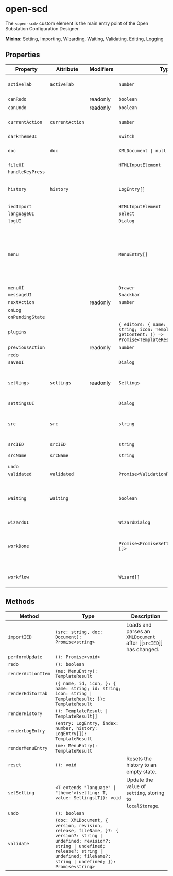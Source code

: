 # open-scd

The `<open-scd>` custom element is the main entry point of the
Open Substation Configuration Designer.

**Mixins:** Setting, Importing, Wizarding, Waiting, Validating, Editing, Logging

## Properties

| Property         | Attribute       | Modifiers | Type                                             | Default                                          | Description                                      |
|------------------|-----------------|-----------|--------------------------------------------------|--------------------------------------------------|--------------------------------------------------|
| `activeTab`      | `activeTab`     |           | `number`                                         | 0                                                | The currently active editor tab.                 |
| `canRedo`        |                 | readonly  | `boolean`                                        |                                                  |                                                  |
| `canUndo`        |                 | readonly  | `boolean`                                        |                                                  |                                                  |
| `currentAction`  | `currentAction` |           | `number`                                         | -1                                               | Index of the last [[`EditorAction`]] applied.    |
| `darkThemeUI`    |                 |           | `Switch`                                         |                                                  |                                                  |
| `doc`            | `doc`           |           | `XMLDocument \| null`                            | null                                             | The `XMLDocument` to be edited                   |
| `fileUI`         |                 |           | `HTMLInputElement`                               |                                                  |                                                  |
| `handleKeyPress` |                 |           |                                                  |                                                  |                                                  |
| `history`        | `history`       |           | `LogEntry[]`                                     | []                                               | All [[`LogEntry`]]s received so far through [[`LogEvent`]]s. |
| `iedImport`      |                 |           | `HTMLInputElement`                               |                                                  |                                                  |
| `languageUI`     |                 |           | `Select`                                         |                                                  |                                                  |
| `logUI`          |                 |           | `Dialog`                                         |                                                  |                                                  |
| `menu`           |                 |           | `MenuEntry[]`                                    | [{"icon":"folder_open","name":"menu.open","startsGroup":true},{"icon":"create_new_folder","name":"menu.new"},{"icon":"snippet_folder","name":"menu.importIED"},{"icon":"save_alt","name":"save"},{"icon":"save","name":"saveAs"},{"icon":"undo","name":"undo","startsGroup":true,"actionItem":true,"action":true},{"icon":"redo","name":"redo","actionItem":true,"action":true},{"icon":"rule_folder","name":"menu.validate","startsGroup":true},{"icon":"rule","name":"menu.viewLog","actionItem":true},{"icon":"settings","name":"settings.name","startsGroup":true}] |                                                  |
| `menuUI`         |                 |           | `Drawer`                                         |                                                  |                                                  |
| `messageUI`      |                 |           | `Snackbar`                                       |                                                  |                                                  |
| `nextAction`     |                 | readonly  | `number`                                         |                                                  |                                                  |
| `onLog`          |                 |           |                                                  |                                                  |                                                  |
| `onPendingState` |                 |           |                                                  |                                                  |                                                  |
| `plugins`        |                 |           | `{ editors: { name: string; id: string; icon: TemplateResult; getContent: () => Promise<TemplateResult>; }[]; }` | {"editors":[{"name":"substation.name","id":"substation","icon":"zeroLineIcon"}]} |                                                  |
| `previousAction` |                 | readonly  | `number`                                         |                                                  |                                                  |
| `redo`           |                 |           |                                                  |                                                  |                                                  |
| `saveUI`         |                 |           | `Dialog`                                         |                                                  |                                                  |
| `settings`       | `settings`      | readonly  | `Settings`                                       |                                                  | Current [[`Settings`]] in `localStorage`, default to [[`defaults`]]. |
| `settingsUI`     |                 |           | `Dialog`                                         |                                                  |                                                  |
| `src`            | `src`           |           | `string`                                         |                                                  | The current file's URL. `blob:` URLs are *revoked after parsing*! |
| `srcIED`         | `srcIED`        |           | `string`                                         |                                                  |                                                  |
| `srcName`        | `srcName`       |           | `string`                                         | ""                                               | The name of the current file.                    |
| `undo`           |                 |           |                                                  |                                                  |                                                  |
| `validated`      | `validated`     |           | `Promise<ValidationResult>`                      | "Promise.resolve({\n      file: 'untitled.scd',\n      valid: true,\n      code: 0,\n    })" |                                                  |
| `waiting`        | `waiting`       |           | `boolean`                                        | false                                            | Whether the element is currently waiting for some async work. |
| `wizardUI`       |                 |           | `WizardDialog`                                   |                                                  |                                                  |
| `workDone`       |                 |           | `Promise<PromiseSettledResult<string>[]>`        | "Promise.allSettled(this.work)"                  | A promise which resolves once all currently pending work is done. |
| `workflow`       |                 |           | `Wizard[]`                                       | []                                               | FIFO queue of [[`Wizard`]]s to display.          |

## Methods

| Method             | Type                                             | Description                                      |
|--------------------|--------------------------------------------------|--------------------------------------------------|
| `importIED`        | `(src: string, doc: Document): Promise<string>`  | Loads and parses an `XMLDocument` after [[`srcIED`]] has changed. |
| `performUpdate`    | `(): Promise<void>`                              |                                                  |
| `redo`             | `(): boolean`                                    |                                                  |
| `renderActionItem` | `(me: MenuEntry): TemplateResult`                |                                                  |
| `renderEditorTab`  | `({ name, id, icon, }: { name: string; id: string; icon: string \| TemplateResult; }): TemplateResult` |                                                  |
| `renderHistory`    | `(): TemplateResult \| TemplateResult[]`         |                                                  |
| `renderLogEntry`   | `(entry: LogEntry, index: number, history: LogEntry[]): TemplateResult` |                                                  |
| `renderMenuEntry`  | `(me: MenuEntry): TemplateResult`                |                                                  |
| `reset`            | `(): void`                                       | Resets the history to an empty state.            |
| `setSetting`       | `<T extends "language" \| "theme">(setting: T, value: Settings[T]): void` | Update the `value` of `setting`, storing to `localStorage`. |
| `undo`             | `(): boolean`                                    |                                                  |
| `validate`         | `(doc: XMLDocument, { version, revision, release, fileName, }?: { version?: string \| undefined; revision?: string \| undefined; release?: string \| undefined; fileName?: string \| undefined; }): Promise<string>` |                                                  |
